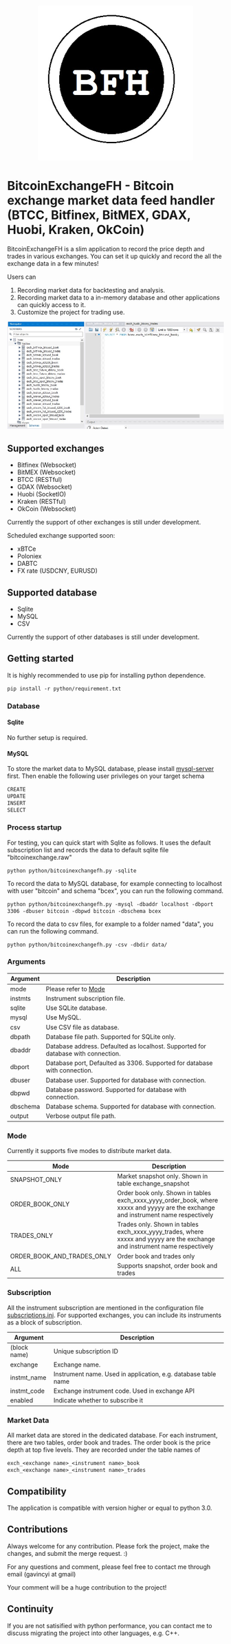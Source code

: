 <p align="center">
  <img src="doc/icon.jpg">
</p>

# BitcoinExchangeFH - Bitcoin exchange market data feed handler (BTCC, Bitfinex, BitMEX, GDAX, Huobi, Kraken, OkCoin)

BitcoinExchangeFH is a slim application to record the price depth and trades in various exchanges. You can set it up quickly and record the all the exchange data in a few minutes!

Users can

1. Recording market data for backtesting and analysis.
2. Recording market data to a in-memory database and other applications can quickly access to it.
3. Customize the project for trading use.

<p align="center">
  <img src="doc/sample.jpg">
</p>

## Supported exchanges

- Bitfinex (Websocket)
- BitMEX (Websocket)
- BTCC (RESTful)
- GDAX (Websocket)
- Huobi (SocketIO)
- Kraken (RESTful)
- OkCoin (Websocket)

Currently the support of other exchanges is still under development.

Scheduled exchange supported soon:
- xBTCe
- Poloniex
- DABTC
- FX rate (USDCNY, EURUSD)

## Supported database

- Sqlite
- MySQL
- CSV

Currently the support of other databases is still under development.

## Getting started

It is highly recommended to use pip for installing python dependence. 

```
pip install -r python/requirement.txt
```

### Database

#### Sqlite

No further setup is required.

#### MySQL

To store the market data to MySQL database, please install [mysql-server](https://dev.mysql.com/downloads/mysql/) first. Then enable the following user privileges on your target schema

```
CREATE
UPDATE
INSERT
SELECT
```

### Process startup

For testing, you can quick start with Sqlite as follows. It uses the default subscription list and records the data to default sqlite file "bitcoinexchange.raw"

```
python python/bitcoinexchangefh.py -sqlite
```

To record the data to MySQL database, for example connecting to localhost with user "bitcoin" and schema "bcex", you can run the following command.

```
python python/bitcoinexchangefh.py -mysql -dbaddr localhost -dbport 3306 -dbuser bitcoin -dbpwd bitcoin -dbschema bcex
```

To record the data to csv files, for example to a folder named "data", you can run the following command.

```
python python/bitcoinexchangefh.py -csv -dbdir data/
```

### Arguments

|Argument|Description|
|---|---|
|mode|Please refer to [Mode](#Mode)|
|instmts|Instrument subscription file.|
|sqlite|Use SQLite database.|
|mysql|Use MySQL.|
|csv|Use CSV file as database.|
|dbpath|Database file path. Supported for SQLite only.|
|dbaddr|Database address. Defaulted as localhost. Supported for database with connection.|
|dbport|Database port, Defaulted as 3306. Supported for database with connection.|
|dbuser|Database user. Supported for database with connection.|
|dbpwd|Database password. Supported for database with connection.|
|dbschema|Database schema. Supported for database with connection.|
|output|Verbose output file path.|

### Mode

Currently it supports five modes to distribute market data.

|Mode|Description|
|---|---|
|SNAPSHOT_ONLY|Market snapshot only. Shown in table exchange_snapshot|
|ORDER_BOOK_ONLY|Order book only. Shown in tables exch_xxxx_yyyy_order_book, where xxxxx and yyyyy are the exchange and instrument name respectively|
|TRADES_ONLY|Trades only. Shown in tables exch_xxxx_yyyy_trades, where xxxxx and yyyyy are the exchange and instrument name respectively|
|ORDER_BOOK_AND_TRADES_ONLY|Order book and trades only|
|ALL|Supports snapshot, order book and trades|

### Subscription
All the instrument subscription are mentioned in the configuration file [subscriptions.ini](subscriptions.ini). For supported exchanges, you can include its instruments as a block of subscription.

|Argument|Description|
|---|---|
|(block name)|Unique subscription ID|
|exchange|Exchange name.|
|instmt_name|Instrument name. Used in application, e.g. database table name|
|instmt_code|Exchange instrument code. Used in exchange API|
|enabled|Indicate whether to subscribe it|

### Market Data

All market data are stored in the dedicated database. For each instrument, there are two tables, order book and trades. The order book is the price depth at top five levels. They are recorded under the table names of

```
exch_<exchange name>_<instrument name>_book
exch_<exchange name>_<instrument name>_trades
```

## Compatibility
The application is compatible with version higher or equal to python 3.0.

## Contributions
Always welcome for any contribution. Please fork the project, make the changes, and submit the merge request. :)

For any questions and comment, please feel free to contact me through email (gavincyi at gmail)

Your comment will be a huge contribution to the project!

## Continuity
If you are not satisified with python performance, you can contact me to discuss migrating the project into other languages, e.g. C++.

